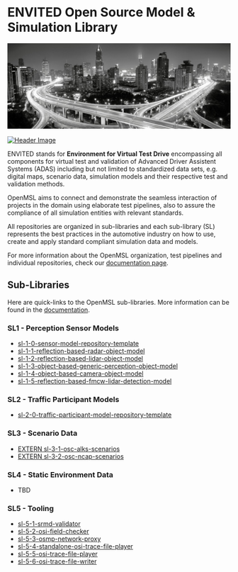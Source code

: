 # ENVITED Open Source Model & Simulation Library

![tp header](/doc/img/envited.png)

[![Header Image](https://img.shields.io/twitter/follow/ASCS_eV?label=Follow&style=social)](https://twitter.com/ASCS_eV)

ENVITED stands for **Environment for Virtual Test Drive** encompassing all components for virtual test and validation of Advanced Driver Assistent Systems (ADAS)
including but not limited to standardized data sets, e.g. digital maps, scenario data, simulation models and their respective test and validation methods.

OpenMSL aims to connect and demonstrate the seamless interaction of projects in the domain using elaborate test pipelines, also to assure the compliance of all simulation entities with relevant standards.

All repositories are organized in sub-libraries and each sub-library (SL) represents the best practices in the automotive industry on
how to use, create and apply standard compliant simulation data and models.

For more information about the OpenMSL organization, test pipelines and individual repositories, check our [documentation page](https://openmsl.github.io/doc/).

## Sub-Libraries

Here are quick-links to the OpenMSL sub-libraries.
More information can be found in the [documentation](https://openmsl.github.io/doc/OpenMSL/sub-libraries.html).

### SL1 - Perception Sensor Models

- [sl-1-0-sensor-model-repository-template](https://github.com/openMSL/sl-1-0-sensor-model-repository-template)
- [sl-1-1-reflection-based-radar-object-model](https://github.com/openMSL/sl-1-1-reflection-based-radar-object-model)
- [sl-1-2-reflection-based-lidar-object-model](https://github.com/openMSL/sl-1-2-reflection-based-lidar-object-model)
- [sl-1-3-object-based-generic-perception-object-model](https://github.com/openMSL/sl-1-3-object-based-generic-perception-object-model)
- [sl-1-4-object-based-camera-object-model](https://github.com/openMSL/sl-1-4-object-based-camera-object-model)
- [sl-1-5-reflection-based-fmcw-lidar-detection-model](https://github.com/openMSL/sl-1-5-reflection-based-fmcw-lidar-detection-model)

### SL2 - Traffic Participant Models

- [sl-2-0-traffic-participant-model-repository-template](https://github.com/openMSL/sl-2-0-traffic-participant-model-repository-template)

### SL3 - Scenario Data

- [EXTERN sl-3-1-osc-alks-scenarios](https://github.com/asam-oss/OSC-ALKS-scenarios)
- [EXTERN sl-3-2-osc-ncap-scenarios](https://github.com/vectorgrp/OSC-NCAP-scenarios)

### SL4 - Static Environment Data

- TBD

### SL5 - Tooling

- [sl-5-1-srmd-validator](https://github.com/openMSL/sl-5-1-srmd-validator)
- [sl-5-2-osi-field-checker](https://github.com/openMSL/sl-5-2-osi-field-checker)
- [sl-5-3-osmp-network-proxy](https://github.com/openMSL/sl-5-3-osmp-network-proxy)
- [sl-5-4-standalone-osi-trace-file-player](https://github.com/openMSL/sl-5-4-standalone-osi-trace-file-player)
- [sl-5-5-osi-trace-file-player](https://github.com/openMSL/sl-5-5-osi-trace-file-player)
- [sl-5-6-osi-trace-file-writer](https://github.com/openMSL/sl-5-6-osi-trace-file-writer)
